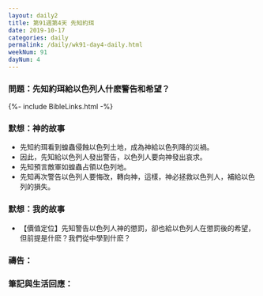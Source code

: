 ```yaml
---
layout: daily2
title: 第91週第4天 先知約珥
date: 2019-10-17
categories: daily
permalink: /daily/wk91-day4-daily.html
weekNum: 91
dayNum: 4
---
```


### 問題：先知約珥給以色列人什麽警告和希望？

{%- include BibleLinks.html -%}

### 默想：神的故事
+ 先知約珥看到蝗蟲侵蝕以色列土地，成為神給以色列降的災禍。
+ 因此，先知給以色列人發出警告，以色列人要向神發出哀求。
+ 先知預言敵軍如蝗蟲占領以色列地。
+ 先知再次警告以色列人要悔改，轉向神，這樣，神必拯救以色列人，補給以色列的損失。

### 默想：我的故事
+ 【價值定位】先知警告以色列人神的懲罰，卻也給以色列人在懲罰後的希望，但前提是什麽？我們從中學到什麽？

### 禱告：

### 筆記與生活回應：